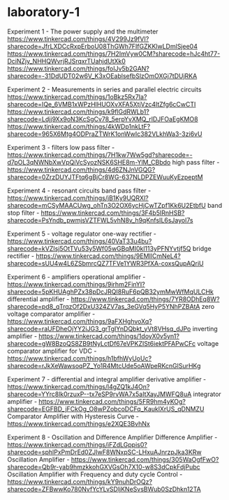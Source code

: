 # laboratory-1

Experiment 1 - The power supply and the multimeter 
https://www.tinkercad.com/things/4V299Jz9fVI?sharecode=JfrLXDCcRxpErboU08ThGWh7FIfGZKKlwLDmlSjee04
https://www.tinkercad.com/things/7H2ImVyw0CM?sharecode=hJc4ht77-DciNZjy_NHHQWvrjRJSrqxrTUahjdUtXk0
https://www.tinkercad.com/things/foIJv5b2GAN?sharecode=-31DdUDT02w6V_K3xOEablsefbSlzOmOXGj7tDUjRKA

Experiment 2 - Measurements in series and parallel electric circuits
https://www.tinkercad.com/things/1oBkz5Rx7Ia?sharecode=IQe_6VMB1xWPzHlHUOXvXFA5XtjVzc4ltZfg6cCwCTI
https://www.tinkercad.com/things/k9flGdRWLb1?sharecode=Ldjj9Xx9oN3KcSgCv78_5erpYvXMQ_rlDJFOaEgKMO8
https://www.tinkercad.com/things/4kWDp1nkLtF?sharecode=965X6Mtg4ODPraZTWrK1onWwIc382VLkhWa3-3zi6vU

Experiment 3 - filters
low pass filter - https://www.tinkercad.com/things/7H1kw7Ww5gd?sharecode=-d7pOL3qNWNbXwVpQiVcSyozNSK6SHE8m-YlM_CBbdo
high pass filter - https://www.tinkercad.com/things/4d6ZNJnVGQG?sharecode=0ZrzDUYJTFtq6gBjCr8WG-637NLDPZEWuuKyEzpeptM

Experiment 4 - resonant circuits
band pass filter - https://www.tinkercad.com/things/jB1Ky9UQRXl?sharecode=mCSyMAACUwg_ohTn3O2OX6ycHjCwTZpf1Kk6U2EtbfU
band stop filter - https://www.tinkercad.com/things/3F4b5IRnHSB?sharecode=PsYndb_pwmjsVZTFWL5vhN8v_h9qKnfsIL6sJayol7s

Experiment 5 - voltage regulator
one-way rectifier - https://www.tinkercad.com/things/40VaT33u4bu?sharecode=kVZIsj5OtTVu53y5Wf05wGBqMI0kl113yPFNYvtjf5Q
bridge rectifier - https://www.tinkercad.com/things/9EMIlCmNeL4?sharecode=sUU4w4L6ZSbmrcQZ7TFVe1YWR3PfXA-coxsQupAQriU

Experiment 6 - amplifiers
operational amplifier - https://www.tinkercad.com/things/9irhm2FinYI?sharecode=5pKHUAghPZx38pDcJRQI8RuF6pQB32ymMwWfMqULCHk
differential amplifier - https://www.tinkercad.com/things/7YR8ODhEq8W?sharecode=pd8_qTrqzOf2DxU324ZV7as_3eGVq5HyP5YNhPZBAtA
zero voltage comparator amplifier - https://www.tinkercad.com/things/9aFXHghvoXq?sharecode=raUFDheOjYY2iJG3_grTgIYnDQbkt_yVt8VHsq_dJPo
inverting amplifier - https://www.tinkercad.com/things/1doyX0v5yn1?sharecode=gW8BzoQS8ZB9tNyLctDf67eVPKZISt6iektPFAPwCFc
voltage comparator amplifier for VDC - https://www.tinkercad.com/things/h1bfhWyUoUc?sharecode=rJkXeWawsoqPZ_Yo1R4MtcUde5oAWpeRKcnGlSurHKg

Experiment 7 - differential and integral amplifier
derivative amplifier - https://www.tinkercad.com/things/l4gZQ1kJ4On?sharecode=YYrc8lk0rzuxP--tx7eSP9rvWA7x5aItXayJMWFQ8uA
integrator amplifier - https://www.tinkercad.com/things/5FR9hm4yKOg?sharecode=EGFBD_jFCkOg_O8wPZobcoDCFq_KauklXrUS_qDNMZU
Comparator Amplifier with Hysteresis Curve - https://www.tinkercad.com/things/e2XQE3BvhNx

Experiment 8 - Oscillation and Difference Amplifier
Difference Amplifier - https://www.tinkercad.com/things/iFZdLGppis0?sharecode=sphlPxPmDrEd0ZJIwF8WNxpSC-LHxuAJnrzpJka3KRw
Oscillation Amplifier - https://www.tinkercad.com/things/305WaOgfFwO?sharecode=Qb9r-yab9hmzkkohGXVGsOh7X10-w8S3dCpkFdjPubc
Oscillation Amplifier with Frequency and duty cycle Control - https://www.tinkercad.com/things/kY9nuhDrOQz?sharecode=ZFBwwKo780NvfYcYLvSDljKNeSvsBWub0SzDhkn12TA
